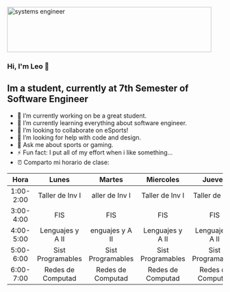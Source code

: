 <a href="https://cooltext.com"><img src="https://images.cooltext.com/5466558.png" width="477" height="106" alt="systems engineer
" /></a>

### Hi, I'm Leo 👋

## Im a student, currently at 7th Semester of Software Engineer

- 🔭 I’m currently working on be a great student.
- 🌱 I’m currently learning everything about software engineer.
- 👯 I’m looking to collaborate on eSports!
- 🤔 I’m looking for help with code and design.
- 💬 Ask me about sports or gaming.
- ⚡ Fun fact: I put all of my effort when i like something...
- ⏰ Comparto mi horario de clase:

|   Hora  |     Lunes       |     Martes      |   Miercoles     |     Jueves      |    Viernes      |
|:-------:|:---------------:|:---------------:|:---------------:|:---------------:|:---------------:|
|1:00-2:00| Taller de Inv I |aller de Inv I   |Taller de Inv I  |Taller de Inv I  |                 |
|3:00-4:00|       FIS       |     FIS         |       FIS       |       FIS       |                 |
|4:00-5:00|Lenguajes y A II |enguajes y A II  |Lenguajes y A II |Lenguajes y A II |Lenguajes y A II |
|5:00-6:00|Sist Programables|Sist Programables|Sist Programables|Sist Programables|Sist Programables|
|6:00-7:00|Redes de Computad|Redes de Computad|Redes de Computad|Redes de Computad|                 |

